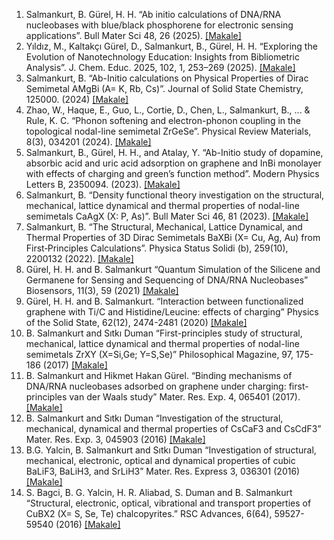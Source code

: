 1. Salmankurt, B. Gürel, H. H.  “Ab initio calculations of DNA/RNA nucleobases with blue/black phosphorene for electronic sensing applications”. Bull Mater Sci 48, 26 (2025). [[Makale]](https://doi.org/10.1007/s12034-024-03384-0)  
2. Yıldız, M., Kaltakçı Gürel, D., Salmankurt, B., Gürel, H. H.  “Exploring the Evolution of Nanotechnology Education: Insights from Bibliometric Analysis”. J. Chem. Educ. 2025, 102, 1, 253–269 (2025). [[Makale]](https://doi.org/10.1021/acs.jchemed.4c01120)
3. Salmankurt, B.  “Ab-Initio calculations on Physical Properties of Dirac Semimetal AMgBi (A= K, Rb, Cs)”. Journal of Solid State Chemistry, 125000. (2024)   [[Makale]](https://doi.org/10.1016/j.jssc.2024.125000)  
4. Zhao, W., Haque, E., Guo, L., Cortie, D., Chen, L., Salmankurt, B., ... & Rule, K. C. “Phonon softening and electron-phonon coupling in the topological nodal-line semimetal ZrGeSe”. Physical Review Materials, 8(3), 034201 (2024). [[Makale]](https://doi.org/10.1103/PhysRevMaterials.8.034201)
5. Salmankurt, B., Gürel, H. H., and Atalay, Y. “Ab-Initio study of dopamine, absorbic acid and uric acid adsorption on graphene and InBi monolayer with effects of charging and green’s function method”. Modern Physics Letters B, 2350094. (2023). [[Makale]](https://doi.org/10.1142/S021798492350094X)
6. Salmankurt, B. “Density functional theory investigation on the structural, mechanical, lattice dynamical and thermal properties of nodal-line semimetals CaAgX (X: P, As)”. Bull Mater Sci 46, 81 (2023). [[Makale]](https://doi.org/10.1007/s12034-023-02918-2)
7. Salmankurt, B. “The Structural, Mechanical, Lattice Dynamical, and Thermal Properties of 3D Dirac Semimetals BaXBi (X= Cu, Ag, Au) from First‐Principles Calculations”. Physica Status Solidi (b), 259(10), 2200132 (2022). [[Makale]](https://doi.org/10.1002/pssb.202200132)
8. Gürel, H. H. and B. Salmankurt “Quantum Simulation of the Silicene and Germanene for Sensing and Sequencing of DNA/RNA Nucleobases” Biosensors, 11(3), 59 (2021)  [[Makale]](https://doi.org/10.3390/bios11030059)
9. Gürel, H. H. and B. Salmankurt. “Interaction between functionalized graphene with Ti/C and Histidine/Leucine: effects of charging” Physics of the Solid State, 62(12), 2474-2481 (2020)  [[Makale]](https://doi.org/10.1134/S1063783420120124)
10. B. Salmankurt and Sıtkı Duman “First-principles study of structural, mechanical, lattice dynamical and thermal properties of nodal-line semimetals ZrXY (X=Si,Ge; Y=S,Se)” Philosophical Magazine, 97, 175-186 (2017)  [[Makale]](https://doi.org/10.1080/14786435.2016.1250967)
11. B. Salmankurt and Hikmet Hakan Gürel. “Binding mechanisms of DNA/RNA nucleobases adsorbed on graphene under charging: first-principles van der Waals study” Mater. Res. Exp. 4, 065401 (2017). [[Makale]](https://doi.org/10.1088/2053-1591/aa6e67)
12. B. Salmankurt and Sıtkı Duman “Investigation of the structural, mechanical, dynamical and thermal properties of CsCaF3 and CsCdF3” Mater. Res. Exp. 3, 045903 (2016)  [[Makale]](https://doi.org/10.1088/2053-1591/3/4/045903)
13. B.G. Yalcin, B. Salmankurt and Sıtkı Duman “Investigation of structural, mechanical, electronic, optical and dynamical properties of cubic BaLiF3, BaLiH3, and SrLiH3” Mater. Res. Express 3, 036301 (2016)  [[Makale]](https://doi.org/10.1088/2053-1591/3/3/036301)
14. S. Bagci, B. G. Yalcin, H. R. Aliabad, S. Duman and B. Salmankurt “Structural, electronic, optical, vibrational and transport properties of CuBX2 (X= S, Se, Te) chalcopyrites.” RSC Advances, 6(64), 59527-59540 (2016)  [[Makale]](https://doi.org/10.1039/C6RA02981G)


